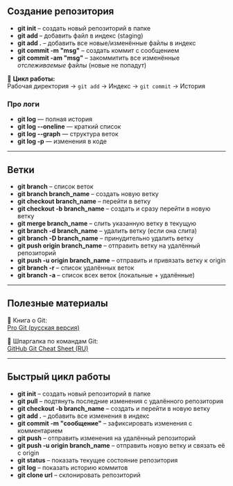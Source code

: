 ## Создание репозитория

- **git init** – создать новый репозиторий в папке  
- **git add <file>** – добавить файл в индекс (staging)  
- **git add .** – добавить все новые/изменённые файлы в индекс  
- **git commit -m "msg"** – создать коммит с сообщением  
- **git commit -am "msg"** – закоммитить все изменённые *отслеживаемые* файлы (новые не попадут)  

🔄 **Цикл работы:**  
Рабочая директория → `git add` → Индекс → `git commit` → История  

### Про логи
- **git log** — полная история  
- **git log --oneline** — краткий список  
- **git log --graph** — структура веток  
- **git log -p** — изменения в коде  

---

## Ветки

- **git branch** – список веток  
- **git branch branch_name** – создать новую ветку  
- **git checkout branch_name** – перейти в ветку  
- **git checkout -b branch_name** – создать и сразу перейти в новую ветку  
- **git merge branch_name** – слить указанную ветку в текущую  
- **git branch -d branch_name** – удалить ветку (если она слита)  
- **git branch -D branch_name** – принудительно удалить ветку  
- **git push origin branch_name** – отправить ветку на удалённый репозиторий  
- **git push -u origin branch_name** – отправить и привязать ветку к origin  
- **git branch -r** – список удалённых веток  
- **git branch -a** – список всех веток (локальные + удалённые)  

---

## Полезные материалы

📖 Книга о Git:  
[Pro Git (русская версия)](https://git-scm.com/book/ru/v2)  

📄 Шпаргалка по командам Git:  
[GitHub Git Cheat Sheet (RU)](https://training.github.com/downloads/ru/github-git-cheat-sheet/)  

---

## Быстрый цикл работы

- **git init** – создать новый репозиторий в папке  
- **git pull** – подтянуть последние изменения с удалённого репозитория  
- **git checkout -b branch_name** – создать и перейти в новую ветку  
- **git add .** – добавить все изменения в индекс  
- **git commit -m "сообщение"** – зафиксировать изменения с комментарием  
- **git push** – отправить изменения на удалённый репозиторий  
- **git push -u origin branch_name** – отправить новую ветку и связать её с origin  
- **git status** – показать текущее состояние репозитория  
- **git log** – показать историю коммитов  
- **git clone url** – склонировать репозиторий  
